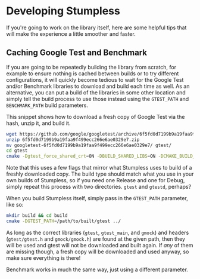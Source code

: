 # Developing Stumpless

If you're going to work on the library itself, here are some helpful tips that
will make the experience a little smoother and faster.

## Caching Google Test and Benchmark

If you are going to be repeatedly building the library from scratch, for example
to ensure nothing is cached between builds or to try different configurations,
it will quickly become tedious to wait for the Google Test and/or Benchmark
libraries to download and build each time as well. As an alternative, you can
put a build of the libraries in some other location and simply tell the build
process to use those instead using the `GTEST_PATH` and `BENCHMARK_PATH` build
parameters.

This snippet shows how to download a fresh copy of Google Test via the hash,
unzip it, and build it.

```sh
wget https://github.com/google/googletest/archive/6f5fd0d7199b9a19faa9f499ecc266e6ae0329e7.zip
unzip 6f5fd0d7199b9a19faa9f499ecc266e6ae0329e7.zip
mv googletest-6f5fd0d7199b9a19faa9f499ecc266e6ae0329e7/ gtest/
cd gtest
cmake -Dgtest_force_shared_crt=ON -DBUILD_SHARED_LIBS=ON -DCMAKE_BUILD_TYPE=Release .
```

Note that this uses a few flags that mirror what Stumpless uses to build of a
freshly downloaded copy. The build type should match what you use in your own
builds of Stumpless, so if you need one Release and one for Debug, simply repeat
this process with two directories. `gtest` and `gtestd`, perhaps?

When you build Stumpless itself, simply pass in the `GTEST_PATH` parameter,
like so:

```sh
mkdir build && cd build
cmake -DGTEST_PATH=/path/to/built/gtest ../
```

As long as the correct libraries (`gtest`, `gtest_main`, and `gmock`) and
headers (`gtest/gtest.h` and `gmock/gmock.h`) are found at the given path, then
they will be used and gtest will not be downloaded and built again. If _any_ of
them are missing though, a fresh copy will be downloaded and used anyway, so
make sure everything is there!

Benchmark works in much the same way, just using a different parameter.
